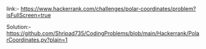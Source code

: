 link:- https://www.hackerrank.com/challenges/polar-coordinates/problem?isFullScreen=true

Solution:- https://github.com/Shripad735/CodingProblems/blob/main/Hackerrank/PolarCoordinates.py?plain=1
